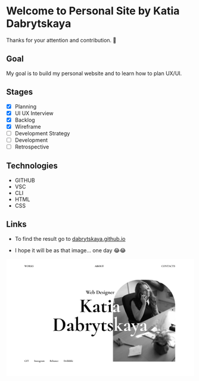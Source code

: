 
# Welcome to Personal Site by Katia Dabrytskaya

Thanks for your attention and contribution. 🤗

## Goal

My goal is to build my personal website and to learn how to plan UX/UI.  

## Stages

- [X] Planning
- [X] UI UX Interview
- [X] Backlog
- [X] Wireframe
- [ ] Development Strategy
- [ ] Development
- [ ] Retrospective

## Technologies

- GITHUB 
- VSC
- CLI
- HTML
- CSS

## Links

- To find the result go to  [dabrytskaya.github.io](https://dabrytskaya.github.io)

- I hope it will be as that image... one day 😂😂

![img](/Kate_Design.png)

